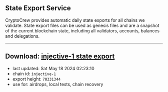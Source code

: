 ## State Export Service
CryptoCrew provides automatic daily state exports for all chains we validate. State export files can be used as genesis files and are a snapshot of the current blockchain state, including all validators, accounts, balances and delegations.

---
**Download: [injective-1 state export](https://dl-eu2.ccvalidators.com/SERVICE/injective/injective-1_export_70331344.json)**
---

- last updated: Sat May 18 2024 02:23:10
- chain id: `injective-1`
- export height: `70331344`
- use for: airdrops, local tests, chain recovery
